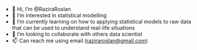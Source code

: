 - 👋 Hi, I’m @RaziraRoslan
- 👀 I’m interested in statistical modelling
- 🌱 I’m currently learning on how to applying statistical models to raw data that can be used to understand real-life situations
- 💞️ I’m looking to collaborate with others data scientist
- 📫 Can reach me using email (raziraroslan@gmail.com)

<!---
RaziraRoslan/RaziraRoslan is a ✨ special ✨ repository because its `README.md` (this file) appears on your GitHub profile.
You can click the Preview link to take a look at your changes.
--->
